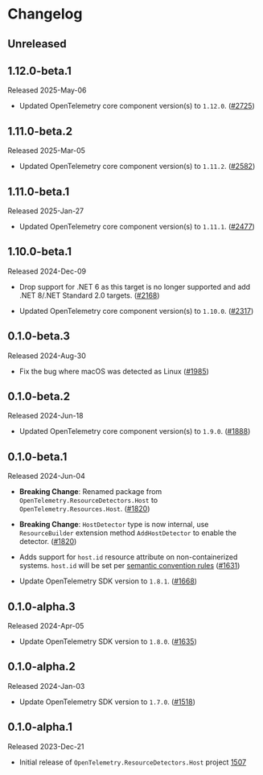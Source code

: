 # Changelog

## Unreleased

## 1.12.0-beta.1

Released 2025-May-06

* Updated OpenTelemetry core component version(s) to `1.12.0`.
  ([#2725](https://github.com/open-telemetry/opentelemetry-dotnet-contrib/pull/2725))

## 1.11.0-beta.2

Released 2025-Mar-05

* Updated OpenTelemetry core component version(s) to `1.11.2`.
  ([#2582](https://github.com/open-telemetry/opentelemetry-dotnet-contrib/pull/2582))

## 1.11.0-beta.1

Released 2025-Jan-27

* Updated OpenTelemetry core component version(s) to `1.11.1`.
  ([#2477](https://github.com/open-telemetry/opentelemetry-dotnet-contrib/pull/2477))

## 1.10.0-beta.1

Released 2024-Dec-09

* Drop support for .NET 6 as this target is no longer supported
  and add .NET 8/.NET Standard 2.0 targets.
  ([#2168](https://github.com/open-telemetry/opentelemetry-dotnet-contrib/pull/2168))

* Updated OpenTelemetry core component version(s) to `1.10.0`.
  ([#2317](https://github.com/open-telemetry/opentelemetry-dotnet-contrib/pull/2317))

## 0.1.0-beta.3

Released 2024-Aug-30

* Fix the bug where macOS was detected as Linux
  ([#1985](https://github.com/open-telemetry/opentelemetry-dotnet-contrib/pull/1985))

## 0.1.0-beta.2

Released 2024-Jun-18

* Updated OpenTelemetry core component version(s) to `1.9.0`.
  ([#1888](https://github.com/open-telemetry/opentelemetry-dotnet-contrib/pull/1888))

## 0.1.0-beta.1

Released 2024-Jun-04

* **Breaking Change**: Renamed package from `OpenTelemetry.ResourceDetectors.Host`
  to `OpenTelemetry.Resources.Host`.
  ([#1820](https://github.com/open-telemetry/opentelemetry-dotnet-contrib/pull/1820))

* **Breaking Change**: `HostDetector` type is now internal, use `ResourceBuilder`
  extension method `AddHostDetector` to enable the detector.
  ([#1820](https://github.com/open-telemetry/opentelemetry-dotnet-contrib/pull/1820))

* Adds support for `host.id` resource attribute on non-containerized systems.
`host.id` will be set per [semantic convention rules](https://github.com/open-telemetry/semantic-conventions/blob/v1.24.0/docs/resource/host.md)
  ([#1631](https://github.com/open-telemetry/opentelemetry-dotnet-contrib/pull/1631))

* Update OpenTelemetry SDK version to `1.8.1`.
  ([#1668](https://github.com/open-telemetry/opentelemetry-dotnet-contrib/pull/1668))

## 0.1.0-alpha.3

Released 2024-Apr-05

* Update OpenTelemetry SDK version to `1.8.0`.
  ([#1635](https://github.com/open-telemetry/opentelemetry-dotnet-contrib/pull/1635))

## 0.1.0-alpha.2

Released 2024-Jan-03

* Update OpenTelemetry SDK version to `1.7.0`.
  ([#1518](https://github.com/open-telemetry/opentelemetry-dotnet-contrib/pull/1518))

## 0.1.0-alpha.1

Released 2023-Dec-21

* Initial release of `OpenTelemetry.ResourceDetectors.Host` project
  [1507](https://github.com/open-telemetry/opentelemetry-dotnet-contrib/pull/1507)
